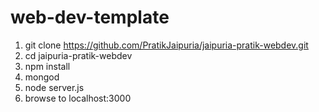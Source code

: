 # web-dev-template

1. git clone https://github.com/PratikJaipuria/jaipuria-pratik-webdev.git
1. cd jaipuria-pratik-webdev
1. npm install
1. mongod
1. node server.js
1. browse to localhost:3000
